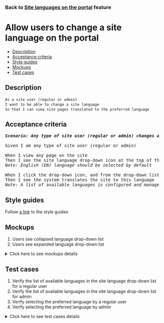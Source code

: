 ### Back to [Site languages on the portal](../../) feature

# Allow users to change a site language on the portal

- [Description](#description)
- [Acceptance criteria](#acceptance-criteria)
- [Style guides](#style-guides)
- [Mockups](#mockups)
- [Test cases](#test-cases)

## Description

    As a site user (regular or admin)
    I want to be able to change a site language
    So that I can view site pages translated to the preferred language

## Acceptance criteria

<pre>
<b><i>Scenario: Any type of site user (regular or admin) changes a site language</i></b>

Given I am any type of site user (regular or admin)

When I view any page on the site
Then I see the site language drop-down icon at the top of the page that opens a list of available languages
<i>Note: English (EN) language should be selected by default</i>

When I click the drop-down icon, and from the drop-down list select the preferred language
Then I see the system translates the site to this language
<i>Note: A list of available languages is configured and managed by admin via the CMS</i>
</pre>

## Style guides

Follow [a link](https://www.figma.com/proto/0zkkf5WC77OSpvyD6YXpFE/Style-guides?page-id=0%3A1&node-id=19%3A5368&viewport=266%2C48%2C0.54&scaling=min-zoom&starting-point-node-id=19%3A5368) to the style guides

## Mockups

1. Users see collapsed language drop-down list
2. Users see expanded language drop-down list

<details>
  <summary>Click here to see mockups details</summary>

**1. Users see collapsed language drop-down list:**

![Users see collapsed language drop-down list](/sports_hub_portal/web_application_features/site_languages/images/collapsed_language_dropdown.png)

**2. Users see expanded language drop-down list:**

![Users see expanded language drop-down list](/sports_hub_portal/web_application_features/site_languages/images/expanded_language_dropdown_user_side.png)

</details>

## Test cases

1. Verify the list of available languages in the site language drop-down list for a regular user
2. Verify the list of available languages in the site language drop-down list for admin
3. Verify selecting the preferred language by a regular user
4. Verify selecting the preferred language by admin

<details>
  <summary>Click here to see test cases details</summary>

### **#1. Verify the list of available languages in the site language drop-down list for a regular user**

|Preconditions|Steps|Expected result
--------------|-----|----------
|- Go to the Sports Hub home page</br>- Admin configures the <b>UA, DE, FR</b> languages to be shown</br>|1) Examine the site language drop-down section</br>2) Check the list of available languages in the site language drop-down list|1) The site language drop-down list is located at the top of the page</br>2) The following languages set by admin are available: <b>EN, UA, DE, FR</b> (English language is selected by default)|

### **#2. Verify the list of available languages in the site language drop-down list for admin**

|Preconditions|Steps|Expected result
--------------|-----|----------
|- Go to the Sports Hub home page</br>- Admin configures the <b>UA, DE, FR</b> languages to be shown</br>- Log in with admin account|1) Examine the site language drop-down section</br>2) Check the list of available languages in the site language drop-down list|1) The site language drop-down list is located at the top of the page</br>2) The following languages set by admin are available: <b>EN, UA, DE, FR</b> (English language is selected by default)|

### **#3. Verify selecting the preferred language by a regular user**

|Preconditions|Steps|Expected result
--------------|-----|----------
|- Go to the Sports Hub home page</br>- Admin configures the <b>UA, DE, FR</b> languages to be shown|1) Examine the site language drop-down section</br>2) Check the list of available languages in the site language drop-down list</br>3) Select the preferred language|1) The site language drop-down list is located at the top of the page</br>2) The following languages set by admin are available: <b>EN, UA, DE, FR</b></br>3) The site is translated into the preferred language|

### **#4. Verify selecting the preferred language by admin**

|Preconditions|Steps|Expected result
--------------|-----|----------
|- Go to the Sports Hub home page</br>- Admin configures the <b>UA, DE, FR</b> languages to be shown</br>- Log in with admin account|1) Examine the site language drop-down section</br>2) Check the list of available languages in the site language drop-down list</br>3) Select the preferred language|1) The site language drop-down list is located at the top of the page</br>2) The following languages set by admin are available: <b>EN, UA, DE, FR</b></br>3) The site is translated into the preferred language|
</details>
